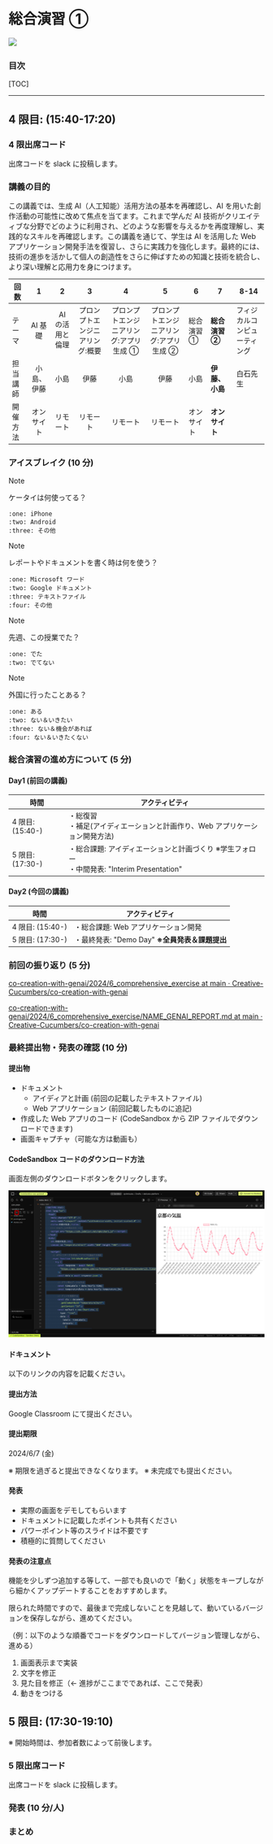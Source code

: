 # 総合演習 ①

![](./images/a.webp)

### 目次

[TOC]

---

## 4 限目: (15:40-17:20)

### 4 限出席コード

出席コードを slack に投稿します。

### 講義の目的

この講義では、生成 AI（人工知能）活用方法の基本を再確認し、AI を用いた創作活動の可能性に改めて焦点を当てます。これまで学んだ AI 技術がクリエイティブな分野でどのように利用され、どのような影響を与えるかを再度理解し、実践的なスキルを再確認します。この講義を通じて、学生は AI を活用した Web アプリケーション開発手法を復習し、さらに実践力を強化します。最終的には、技術の進歩を活かして個人の創造性をさらに伸ばすための知識と技術を統合し、より深い理解と応用力を身につけます。

| 回数     |     1      |        2        |                3                |                    4                    |                    5                    | 6          | **7**          | 8-14                         |
| -------- | :--------: | :-------------: | :-----------------------------: | :-------------------------------------: | :-------------------------------------: | ---------- | -------------- | ---------------------------- |
| テーマ   |  AI 基礎   | AI の活用と倫理 | プロンプトエンジニアリング:概要 | プロンプトエンジニアリング:アプリ生成 ① | プロンプトエンジニアリング:アプリ生成 ② | 総合演習 ① | **総合演習 ②** | フィジカルコンピューティング |
| 担当講師 | 小島、伊藤 |      小島       |              伊藤               |                  小島                   |                  伊藤                   | 小島       | **伊藤、小島** | 白石先生                     |
| 開催方法 | オンサイト |    リモート     |            リモート             |                リモート                 |                リモート                 | オンサイト | **オンサイト** |                              |

### アイスブレイク (10 分)

> [!Note]
>
> ケータイは何使ってる？

```
:one: iPhone
:two: Android
:three: その他
```

> [!note]
>
> レポートやドキュメントを書く時は何を使う？

```
:one: Microsoft ワード
:two: Google ドキュメント
:three: テキストファイル
:four: その他
```

> [!Note]
>
> 先週、この授業でた？

```
:one: でた
:two: でてない
```

> [!note]
>
> 外国に行ったことある？

```
:one: ある
:two: ない＆いきたい
:three: ない＆機会があれば
:four: ない＆いきたくない
```

### 総合演習の進め方について (5 分)

#### Day1 (前回の講義)

| 時間             | アクティビティ                                                                                   |
| ---------------- | ------------------------------------------------------------------------------------------------ |
| 4 限目: (15:40-) | ・総復習<br />・補足(アイディエーションと計画作り、Web アプリケーション開発方法)                 |
| 5 限目: (17:30-) | ・総合課題: アイディエーションと計画づくり ※学生フォロー<br />・中間発表: "Interim Presentation" |

#### Day2 (今回の講義)

| 時間             | アクティビティ                                       |
| ---------------- | ---------------------------------------------------- |
| 4 限目: (15:40-) | ・総合課題: Web アプリケーション開発<br />           |
| 5 限目: (17:30-) | ・最終発表: "Demo Day" **※全員発表＆課題提出**<br /> |

### 前回の振り返り (5 分)

[co-creation-with-genai/2024/6_comprehensive_exercise at main · Creative-Cucumbers/co-creation-with-genai](https://github.com/Creative-Cucumbers/co-creation-with-genai/tree/main/2024/6_comprehensive_exercise)

[co-creation-with-genai/2024/6_comprehensive_exercise/NAME_GENAI_REPORT.md at main · Creative-Cucumbers/co-creation-with-genai](https://github.com/Creative-Cucumbers/co-creation-with-genai/blob/main/2024/6_comprehensive_exercise/NAME_GENAI_REPORT.md)

### 最終提出物・発表の確認 (10 分)

#### 提出物

- ドキュメント
  - アイディアと計画 (前回の記載したテキストファイル)
  - Web アプリケーション (前回記載したものに追記)
- 作成した Web アプリのコード (CodeSandbox から ZIP ファイルでダウンロードできます)
- 画面キャプチャ（可能な方は動画も）

#### CodeSandbox コードのダウンロード方法

画面左側のダウンロードボタンをクリックします。

![webapp](./images/share.png)

#### ドキュメント

以下のリンクの内容を記載ください。

#### 提出方法

Google Classroom にて提出ください。

#### 提出期限

2024/6/7 (金)

※ 期限を過ぎると提出できなくなります。
※ 未完成でも提出ください。

#### 発表

- 実際の画面をデモしてもらいます
- ドキュメントに記載したポイントも共有ください
- パワーポイント等のスライドは不要です
- 積極的に質問してください

#### 発表の注意点

機能を少しずつ追加する等して、一部でも良いので「動く」状態をキープしながら細かくアップデートすることをおすすめします。

限られた時間ですので、最後まで完成しないことを見越して、動いているバージョンを保存しながら、進めてください。

（例：以下のような順番でコードをダウンロードしてバージョン管理しながら、進める）

1. 画面表示まで実装
2. 文字を修正
3. 見た目を修正（← 進捗がここまでであれば、ここで発表）
4. 動きをつける

## 5 限目: (17:30-19:10)

※ 開始時間は、参加者数によって前後します。

### 5 限出席コード

出席コードを slack に投稿します。

### 発表 (10 分/人)

### まとめ
